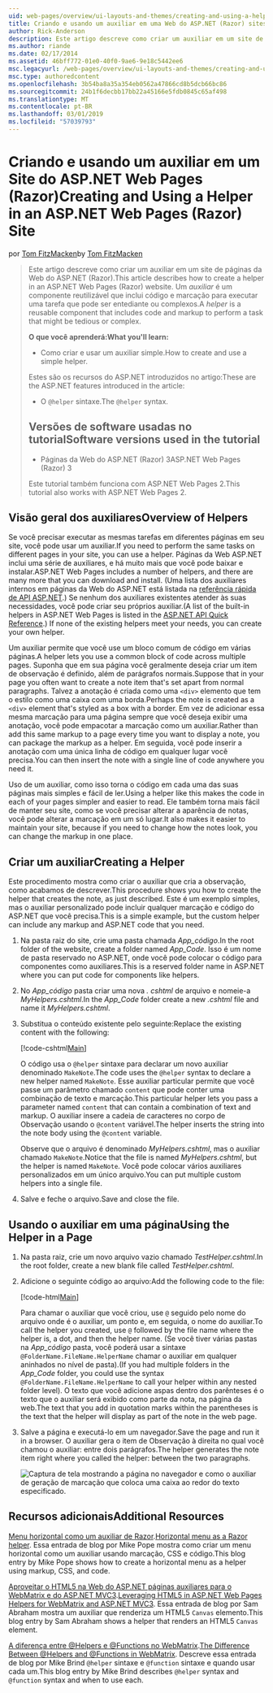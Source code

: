 ```yaml
---
uid: web-pages/overview/ui-layouts-and-themes/creating-and-using-a-helper-in-an-aspnet-web-pages-site
title: Criando e usando um auxiliar em uma Web do ASP.NET (Razor) sites de páginas | Microsoft Docs
author: Rick-Anderson
description: Este artigo descreve como criar um auxiliar em um site de páginas da Web do ASP.NET (Razor). Um auxiliar é um componente reutilizável que inclui código e marcação para perf...
ms.author: riande
ms.date: 02/17/2014
ms.assetid: 46bff772-01e0-40f0-9ae6-9e18c5442ee6
msc.legacyurl: /web-pages/overview/ui-layouts-and-themes/creating-and-using-a-helper-in-an-aspnet-web-pages-site
msc.type: authoredcontent
ms.openlocfilehash: 3b54ba8a35a354eb0562a47866cd8b5dcb66bc86
ms.sourcegitcommit: 24b1f6decbb17bb22a45166e5fdb0845c65af498
ms.translationtype: MT
ms.contentlocale: pt-BR
ms.lasthandoff: 03/01/2019
ms.locfileid: "57039793"
---
```

<a name="creating-and-using-a-helper-in-an-aspnet-web-pages-razor-site"></a><span data-ttu-id="ad65d-104">Criando e usando um auxiliar em um Site do ASP.NET Web Pages (Razor)</span><span class="sxs-lookup"><span data-stu-id="ad65d-104">Creating and Using a Helper in an ASP.NET Web Pages (Razor) Site</span></span>
====================
<span data-ttu-id="ad65d-105">por [Tom FitzMacken](https://github.com/tfitzmac)</span><span class="sxs-lookup"><span data-stu-id="ad65d-105">by [Tom FitzMacken](https://github.com/tfitzmac)</span></span>

> <span data-ttu-id="ad65d-106">Este artigo descreve como criar um auxiliar em um site de páginas da Web do ASP.NET (Razor).</span><span class="sxs-lookup"><span data-stu-id="ad65d-106">This article describes how to create a helper in an ASP.NET Web Pages (Razor) website.</span></span> <span data-ttu-id="ad65d-107">Um *auxiliar* é um componente reutilizável que inclui código e marcação para executar uma tarefa que pode ser entediante ou complexos.</span><span class="sxs-lookup"><span data-stu-id="ad65d-107">A *helper* is a reusable component that includes code and markup to perform a task that might be tedious or complex.</span></span>
> 
> <span data-ttu-id="ad65d-108">**O que você aprenderá:**</span><span class="sxs-lookup"><span data-stu-id="ad65d-108">**What you'll learn:**</span></span> 
> 
> - <span data-ttu-id="ad65d-109">Como criar e usar um auxiliar simple.</span><span class="sxs-lookup"><span data-stu-id="ad65d-109">How to create and use a simple helper.</span></span>
> 
> <span data-ttu-id="ad65d-110">Estes são os recursos do ASP.NET introduzidos no artigo:</span><span class="sxs-lookup"><span data-stu-id="ad65d-110">These are the ASP.NET features introduced in the article:</span></span>
> 
> - <span data-ttu-id="ad65d-111">O `@helper` sintaxe.</span><span class="sxs-lookup"><span data-stu-id="ad65d-111">The `@helper` syntax.</span></span>
>   
> 
> ## <a name="software-versions-used-in-the-tutorial"></a><span data-ttu-id="ad65d-112">Versões de software usadas no tutorial</span><span class="sxs-lookup"><span data-stu-id="ad65d-112">Software versions used in the tutorial</span></span>
> 
> 
> - <span data-ttu-id="ad65d-113">Páginas da Web do ASP.NET (Razor) 3</span><span class="sxs-lookup"><span data-stu-id="ad65d-113">ASP.NET Web Pages (Razor) 3</span></span>
>   
> 
> <span data-ttu-id="ad65d-114">Este tutorial também funciona com ASP.NET Web Pages 2.</span><span class="sxs-lookup"><span data-stu-id="ad65d-114">This tutorial also works with ASP.NET Web Pages 2.</span></span>


## <a name="overview-of-helpers"></a><span data-ttu-id="ad65d-115">Visão geral dos auxiliares</span><span class="sxs-lookup"><span data-stu-id="ad65d-115">Overview of Helpers</span></span>

<span data-ttu-id="ad65d-116">Se você precisar executar as mesmas tarefas em diferentes páginas em seu site, você pode usar um auxiliar.</span><span class="sxs-lookup"><span data-stu-id="ad65d-116">If you need to perform the same tasks on different pages in your site, you can use a helper.</span></span> <span data-ttu-id="ad65d-117">Páginas da Web ASP.NET inclui uma série de auxiliares, e há muito mais que você pode baixar e instalar.</span><span class="sxs-lookup"><span data-stu-id="ad65d-117">ASP.NET Web Pages includes a number of helpers, and there are many more that you can download and install.</span></span> <span data-ttu-id="ad65d-118">(Uma lista dos auxiliares internos em páginas da Web do ASP.NET está listada na [referência rápida de API ASP.NET](https://go.microsoft.com/fwlink/?LinkId=202907).) Se nenhum dos auxiliares existentes atender às suas necessidades, você pode criar seu próprios auxiliar.</span><span class="sxs-lookup"><span data-stu-id="ad65d-118">(A list of the built-in helpers in ASP.NET Web Pages is listed in the [ASP.NET API Quick Reference](https://go.microsoft.com/fwlink/?LinkId=202907).) If none of the existing helpers meet your needs, you can create your own helper.</span></span>

<span data-ttu-id="ad65d-119">Um auxiliar permite que você use um bloco comum de código em várias páginas.</span><span class="sxs-lookup"><span data-stu-id="ad65d-119">A helper lets you use a common block of code across multiple pages.</span></span> <span data-ttu-id="ad65d-120">Suponha que em sua página você geralmente deseja criar um item de observação é definido, além de parágrafos normais.</span><span class="sxs-lookup"><span data-stu-id="ad65d-120">Suppose that in your page you often want to create a note item that's set apart from normal paragraphs.</span></span> <span data-ttu-id="ad65d-121">Talvez a anotação é criada como uma `<div>` elemento que tem o estilo como uma caixa com uma borda.</span><span class="sxs-lookup"><span data-stu-id="ad65d-121">Perhaps the note is created as a `<div>` element that's styled as a box with a border.</span></span> <span data-ttu-id="ad65d-122">Em vez de adicionar essa mesma marcação para uma página sempre que você deseja exibir uma anotação, você pode empacotar a marcação como um auxiliar.</span><span class="sxs-lookup"><span data-stu-id="ad65d-122">Rather than add this same markup to a page every time you want to display a note, you can package the markup as a helper.</span></span> <span data-ttu-id="ad65d-123">Em seguida, você pode inserir a anotação com uma única linha de código em qualquer lugar você precisa.</span><span class="sxs-lookup"><span data-stu-id="ad65d-123">You can then insert the note with a single line of code anywhere you need it.</span></span>

<span data-ttu-id="ad65d-124">Uso de um auxiliar, como isso torna o código em cada uma das suas páginas mais simples e fácil de ler.</span><span class="sxs-lookup"><span data-stu-id="ad65d-124">Using a helper like this makes the code in each of your pages simpler and easier to read.</span></span> <span data-ttu-id="ad65d-125">Ele também torna mais fácil de manter seu site, como se você precisar alterar a aparência de notas, você pode alterar a marcação em um só lugar.</span><span class="sxs-lookup"><span data-stu-id="ad65d-125">It also makes it easier to maintain your site, because if you need to change how the notes look, you can change the markup in one place.</span></span>

## <a name="creating-a-helper"></a><span data-ttu-id="ad65d-126">Criar um auxiliar</span><span class="sxs-lookup"><span data-stu-id="ad65d-126">Creating a Helper</span></span>

<span data-ttu-id="ad65d-127">Este procedimento mostra como criar o auxiliar que cria a observação, como acabamos de descrever.</span><span class="sxs-lookup"><span data-stu-id="ad65d-127">This procedure shows you how to create the helper that creates the note, as just described.</span></span> <span data-ttu-id="ad65d-128">Este é um exemplo simples, mas o auxiliar personalizado pode incluir qualquer marcação e código do ASP.NET que você precisa.</span><span class="sxs-lookup"><span data-stu-id="ad65d-128">This is a simple example, but the custom helper can include any markup and ASP.NET code that you need.</span></span>

1. <span data-ttu-id="ad65d-129">Na pasta raiz do site, crie uma pasta chamada *App\_código*.</span><span class="sxs-lookup"><span data-stu-id="ad65d-129">In the root folder of the website, create a folder named *App\_Code*.</span></span> <span data-ttu-id="ad65d-130">Isso é um nome de pasta reservado no ASP.NET, onde você pode colocar o código para componentes como auxiliares.</span><span class="sxs-lookup"><span data-stu-id="ad65d-130">This is a reserved folder name in ASP.NET where you can put code for components like helpers.</span></span>
2. <span data-ttu-id="ad65d-131">No *App\_código* pasta criar uma nova *. cshtml* de arquivo e nomeie-a *MyHelpers.cshtml*.</span><span class="sxs-lookup"><span data-stu-id="ad65d-131">In the *App\_Code* folder create a new *.cshtml* file and name it *MyHelpers.cshtml*.</span></span>
3. <span data-ttu-id="ad65d-132">Substitua o conteúdo existente pelo seguinte:</span><span class="sxs-lookup"><span data-stu-id="ad65d-132">Replace the existing content with the following:</span></span>

    [!code-cshtml[Main](creating-and-using-a-helper-in-an-aspnet-web-pages-site/samples/sample1.cshtml)]

    <span data-ttu-id="ad65d-133">O código usa o `@helper` sintaxe para declarar um novo auxiliar denominado `MakeNote`.</span><span class="sxs-lookup"><span data-stu-id="ad65d-133">The code uses the `@helper` syntax to declare a new helper named `MakeNote`.</span></span> <span data-ttu-id="ad65d-134">Esse auxiliar particular permite que você passe um parâmetro chamado `content` que pode conter uma combinação de texto e marcação.</span><span class="sxs-lookup"><span data-stu-id="ad65d-134">This particular helper lets you pass a parameter named `content` that can contain a combination of text and markup.</span></span> <span data-ttu-id="ad65d-135">O auxiliar insere a cadeia de caracteres no corpo de Observação usando o `@content` variável.</span><span class="sxs-lookup"><span data-stu-id="ad65d-135">The helper inserts the string into the note body using the `@content` variable.</span></span>

    <span data-ttu-id="ad65d-136">Observe que o arquivo é denominado *MyHelpers.cshtml*, mas o auxiliar chamado `MakeNote`.</span><span class="sxs-lookup"><span data-stu-id="ad65d-136">Notice that the file is named *MyHelpers.cshtml*, but the helper is named `MakeNote`.</span></span> <span data-ttu-id="ad65d-137">Você pode colocar vários auxiliares personalizados em um único arquivo.</span><span class="sxs-lookup"><span data-stu-id="ad65d-137">You can put multiple custom helpers into a single file.</span></span>
4. <span data-ttu-id="ad65d-138">Salve e feche o arquivo.</span><span class="sxs-lookup"><span data-stu-id="ad65d-138">Save and close the file.</span></span>

## <a name="using-the-helper-in-a-page"></a><span data-ttu-id="ad65d-139">Usando o auxiliar em uma página</span><span class="sxs-lookup"><span data-stu-id="ad65d-139">Using the Helper in a Page</span></span>

1. <span data-ttu-id="ad65d-140">Na pasta raiz, crie um novo arquivo vazio chamado *TestHelper.cshtml*.</span><span class="sxs-lookup"><span data-stu-id="ad65d-140">In the root folder, create a new blank file called *TestHelper.cshtml*.</span></span>
2. <span data-ttu-id="ad65d-141">Adicione o seguinte código ao arquivo:</span><span class="sxs-lookup"><span data-stu-id="ad65d-141">Add the following code to the file:</span></span>

    [!code-html[Main](creating-and-using-a-helper-in-an-aspnet-web-pages-site/samples/sample2.html)]

    <span data-ttu-id="ad65d-142">Para chamar o auxiliar que você criou, use `@` seguido pelo nome do arquivo onde é o auxiliar, um ponto e, em seguida, o nome do auxiliar.</span><span class="sxs-lookup"><span data-stu-id="ad65d-142">To call the helper you created, use `@` followed by the file name where the helper is, a dot, and then the helper name.</span></span> <span data-ttu-id="ad65d-143">(Se você tiver várias pastas na *App\_código* pasta, você poderá usar a sintaxe `@FolderName.FileName.HelperName` chamar o auxiliar em qualquer aninhados no nível de pasta).</span><span class="sxs-lookup"><span data-stu-id="ad65d-143">(If you had multiple folders in the *App\_Code* folder, you could use the syntax `@FolderName.FileName.HelperName` to call your helper within any nested folder level).</span></span> <span data-ttu-id="ad65d-144">O texto que você adicione aspas dentro dos parênteses é o texto que o auxiliar será exibido como parte da nota, na página da web.</span><span class="sxs-lookup"><span data-stu-id="ad65d-144">The text that you add in quotation marks within the parentheses is the text that the helper will display as part of the note in the web page.</span></span>
3. <span data-ttu-id="ad65d-145">Salve a página e executá-lo em um navegador.</span><span class="sxs-lookup"><span data-stu-id="ad65d-145">Save the page and run it in a browser.</span></span> <span data-ttu-id="ad65d-146">O auxiliar gera o item de Observação à direita no qual você chamou o auxiliar: entre dois parágrafos.</span><span class="sxs-lookup"><span data-stu-id="ad65d-146">The helper generates the note item right where you called the helper: between the two paragraphs.</span></span>

    ![Captura de tela mostrando a página no navegador e como o auxiliar de geração de marcação que coloca uma caixa ao redor do texto especificado.](creating-and-using-a-helper-in-an-aspnet-web-pages-site/_static/image1.jpg)

## <a name="additional-resources"></a><span data-ttu-id="ad65d-148">Recursos adicionais</span><span class="sxs-lookup"><span data-stu-id="ad65d-148">Additional Resources</span></span>


<span data-ttu-id="ad65d-149">[Menu horizontal como um auxiliar de Razor](http://mikepope.com/blog/DisplayBlog.aspx?permalink=2341).</span><span class="sxs-lookup"><span data-stu-id="ad65d-149">[Horizontal menu as a Razor helper](http://mikepope.com/blog/DisplayBlog.aspx?permalink=2341).</span></span> <span data-ttu-id="ad65d-150">Essa entrada de blog por Mike Pope mostra como criar um menu horizontal como um auxiliar usando marcação, CSS e código.</span><span class="sxs-lookup"><span data-stu-id="ad65d-150">This blog entry by Mike Pope shows how to create a horizontal menu as a helper using markup, CSS, and code.</span></span>

<span data-ttu-id="ad65d-151">[Aproveitar o HTML5 na Web do ASP.NET páginas auxiliares para o WebMatrix e do ASP.NET MVC3](http://geekswithblogs.net/wildturtle/archive/2010/11/08/html5-in-asp.net-web-pages-helpers-for-webmatrix-and_aspnet_mvc3.aspx).</span><span class="sxs-lookup"><span data-stu-id="ad65d-151">[Leveraging HTML5 in ASP.NET Web Pages Helpers for WebMatrix and ASP.NET MVC3](http://geekswithblogs.net/wildturtle/archive/2010/11/08/html5-in-asp.net-web-pages-helpers-for-webmatrix-and_aspnet_mvc3.aspx).</span></span> <span data-ttu-id="ad65d-152">Essa entrada de blog por Sam Abraham mostra um auxiliar que renderiza um HTML5 `Canvas` elemento.</span><span class="sxs-lookup"><span data-stu-id="ad65d-152">This blog entry by Sam Abraham shows a helper that renders an HTML5 `Canvas` element.</span></span>

<span data-ttu-id="ad65d-153">[A diferença entre @Helpers e @Functions no WebMatrix](http://www.mikesdotnetting.com/Article/173/The-Difference-Between-@Helpers-and-@Functions-In-WebMatrix).</span><span class="sxs-lookup"><span data-stu-id="ad65d-153">[The Difference Between @Helpers and @Functions in WebMatrix](http://www.mikesdotnetting.com/Article/173/The-Difference-Between-@Helpers-and-@Functions-In-WebMatrix).</span></span> <span data-ttu-id="ad65d-154">Descreve essa entrada de blog por Mike Brind `@helper` sintaxe e `@function` sintaxe e quando usar cada um.</span><span class="sxs-lookup"><span data-stu-id="ad65d-154">This blog entry by Mike Brind describes `@helper` syntax and `@function` syntax and when to use each.</span></span>
